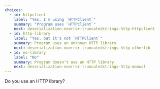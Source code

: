 ```yaml
---
choices:
  - id: httpclient
    label: "Yes, I'm using `HTTPClient`"
    summary: "Program uses `HTTPClient`"
    next: deserialization-noerror-truncatedstrings-http-httpclient
  - id: http-library
    label: "Yes, but it's not `HTTPClient`"
    summary: Program uses an unknown HTTP library
    next: deserialization-noerror-truncatedstrings-http-otherlib
  - id: no-library
    label: "No"
    summary: Program doesn't use an HTTP library
    next: deserialization-noerror-truncatedstrings-http-manual
---
```


Do you use an HTTP library?